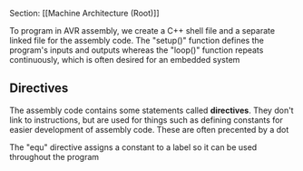 Section: [[Machine Architecture (Root)]]

To program in AVR assembly, we create a C++ shell file and a separate linked file for the assembly code. The "setup()" function defines the program's inputs and outputs whereas the "loop()" function repeats continuously, which is often desired for an embedded system
## Directives

The assembly code contains some statements called **directives**. They don't link to instructions, but are used for things such as defining constants for easier development of assembly code. These are often precented by a dot

The "equ" directive assigns a constant to a label so it can be used throughout the program